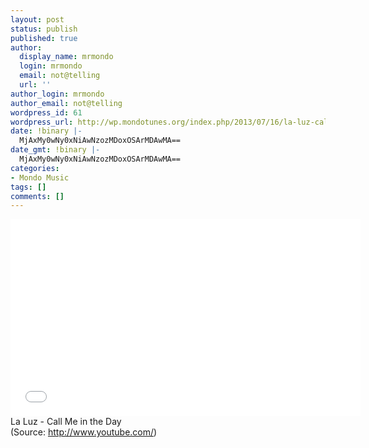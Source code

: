 ```yaml
---
layout: post
status: publish
published: true
author:
  display_name: mrmondo
  login: mrmondo
  email: not@telling
  url: ''
author_login: mrmondo
author_email: not@telling
wordpress_id: 61
wordpress_url: http://wp.mondotunes.org/index.php/2013/07/16/la-luz-call-me-in-the-day/
date: !binary |-
  MjAxMy0wNy0xNiAwNzozMDoxOSArMDAwMA==
date_gmt: !binary |-
  MjAxMy0wNy0xNiAwNzozMDoxOSArMDAwMA==
categories:
- Mondo Music
tags: []
comments: []
---
```

<iframe width="560" height="315" src="//www.youtube.com/embed/0SE94HWE3ks" frameborder="0"> </iframe>
La Luz - Call Me in the Day
<div class="attribution">(<span>Source:</span> <a href="http://www.youtube.com/">http://www.youtube.com/</a>)</div>
